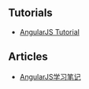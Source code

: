 ## Tutorials
- [AngularJS Tutorial](https://docs.angularjs.org/tutorial)

## Articles
- [AngularJS学习笔记](https://www.zouyesheng.com/angular.html)
